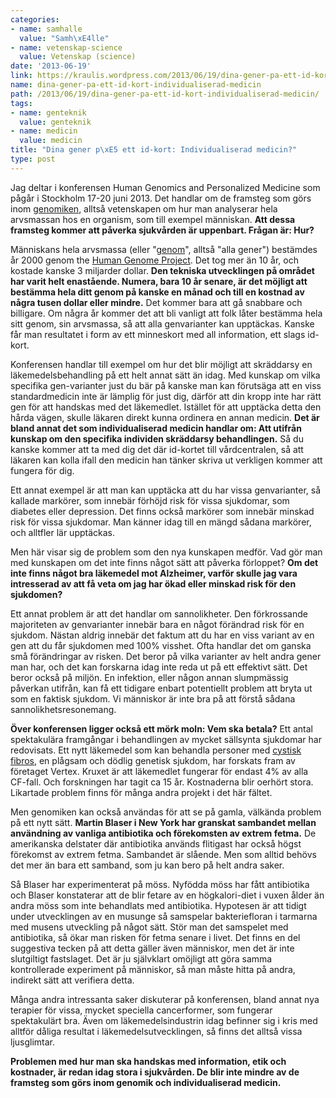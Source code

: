 ```yaml
---
categories:
- name: samhalle
  value: "Samh\xE4lle"
- name: vetenskap-science
  value: Vetenskap (science)
date: '2013-06-19'
link: https://kraulis.wordpress.com/2013/06/19/dina-gener-pa-ett-id-kort-individualiserad-medicin/
name: dina-gener-pa-ett-id-kort-individualiserad-medicin
path: /2013/06/19/dina-gener-pa-ett-id-kort-individualiserad-medicin/
tags:
- name: genteknik
  value: genteknik
- name: medicin
  value: medicin
title: "Dina gener p\xE5 ett id-kort: Individualiserad medicin?"
type: post
---
```

Jag deltar i konferensen Human Genomics and Personalized Medicine som pågår i Stockholm 17-20 juni 2013. Det handlar om de framsteg som görs inom [genomiken](http://en.wikipedia.org/wiki/Genomics), alltså vetenskapen om hur man analyserar hela arvsmassan hos en organism, som till exempel människan. **Att dessa framsteg kommer att påverka sjukvården är uppenbart. Frågan är: Hur?**

Människans hela arvsmassa (eller "[genom](http://en.wikipedia.org/wiki/Human_genome)", alltså "alla gener") bestämdes år 2000 genom the [Human Genome Project](http://en.wikipedia.org/wiki/Human_Genome_Project). Det tog mer än 10 år, och kostade kanske 3 miljarder dollar. **Den tekniska utvecklingen på området har varit helt enastående. Numera, bara 10 år senare, är det möjligt att bestämma hela ditt genom på kanske en månad och till en kostnad av några tusen dollar eller mindre.** Det kommer bara att gå snabbare och billigare. Om några år kommer det att bli vanligt att folk låter bestämma hela sitt genom, sin arvsmassa, så att alla genvarianter kan upptäckas. Kanske får man resultatet i form av ett minneskort med all information, ett slags id-kort.

Konferensen handlar till exempel om hur det blir möjligt att skräddarsy en läkemedelsbehandling på ett helt annat sätt än idag. Med kunskap om vilka specifika gen-varianter just du bär på kanske man kan förutsäga att en viss standardmedicin inte är lämplig för just dig, därför att din kropp inte har rätt gen för att handskas med det läkemedlet. Istället för att upptäcka detta den hårda vägen, skulle läkaren direkt kunna ordinera en annan medicin. **Det är bland annat det som individualiserad medicin handlar om: Att utifrån kunskap om den specifika individen skräddarsy behandlingen.** Så du kanske kommer att ta med dig det där id-kortet till vårdcentralen, så att läkaren kan kolla ifall den medicin han tänker skriva ut verkligen kommer att fungera för dig.

Ett annat exempel är att man kan upptäcka att du har vissa genvarianter, så kallade markörer, som innebär förhöjd risk för vissa sjukdomar, som diabetes eller depression. Det finns också markörer som innebär minskad risk för vissa sjukdomar. Man känner idag till en mängd sådana markörer, och alltfler lär upptäckas.

Men här visar sig de problem som den nya kunskapen medför. Vad gör man med kunskapen om det inte finns något sätt att påverka förloppet? **Om det inte finns något bra läkemedel mot Alzheimer, varför skulle jag vara intresserad av att få veta om jag har ökad eller minskad risk för den sjukdomen?**

Ett annat problem är att det handlar om sannolikheter. Den förkrossande majoriteten av genvarianter innebär bara en något förändrad risk för en sjukdom. Nästan aldrig innebär det faktum att du har en viss variant av en gen att du får sjukdomen med 100% visshet. Ofta handlar det om ganska små förändringar av risken. Det beror på vilka varianter av helt andra gener man har, och det kan forskarna idag inte reda ut på ett effektivt sätt. Det beror också på miljön. En infektion, eller någon annan slumpmässig påverkan utifrån, kan få ett tidigare enbart potentiellt problem att bryta ut som en faktisk sjukdom. Vi människor är inte bra på att förstå sådana sannolikhetsresonemang.

**Över konferensen ligger också ett mörk moln: Vem ska betala?** Ett antal spektakulära framgångar i behandlingen av mycket sällsynta sjukdomar har redovisats. Ett nytt läkemedel som kan behandla personer med [cystisk fibros](http://sv.wikipedia.org/wiki/Cystisk_fibros), en plågsam och dödlig genetisk sjukdom, har forskats fram av företaget Vertex. Kruxet är att läkemedlet fungerar för endast 4% av alla CF-fall. Och forskningen har tagit ca 15 år. Kostnaderna blir oerhört stora. Likartade problem finns för många andra projekt i det här fältet.

Men genomiken kan också användas för att se på gamla, välkända problem på ett nytt sätt. **Martin Blaser i New York har granskat sambandet mellan användning av vanliga antibiotika och förekomsten av extrem fetma.** De amerikanska delstater där antibiotika används flitigast har också högst förekomst av extrem fetma. Sambandet är slående. Men som alltid behövs det mer än bara ett samband, som ju kan bero på helt andra saker.

Så Blaser har experimenterat på möss. Nyfödda möss har fått antibiotika och Blaser konstaterar att de blir fetare av en högkalori-diet i vuxen ålder än andra möss som inte behandlats med antibiotika. Hypotesen är att tidigt under utvecklingen av en musunge så samspelar bakteriefloran i tarmarna med musens utveckling på något sätt. Stör man det samspelet med antibiotika, så ökar man risken för fetma senare i livet. Det finns en del suggestiva tecken på att detta gäller även människor, men det är inte slutgiltigt fastslaget. Det är ju självklart omöjligt att göra samma kontrollerade experiment på människor, så man måste hitta på andra, indirekt sätt att verifiera detta.

Många andra intressanta saker diskuterar på konferensen, bland annat nya terapier för vissa, mycket speciella cancerformer, som fungerar spektakulärt bra. Även om läkemedelsindustrin idag befinner sig i kris med alltför dåliga resultat i läkemedelsutvecklingen, så finns det alltså vissa ljusglimtar.

**Problemen med hur man ska handskas med information, etik och kostnader, är redan idag stora i sjukvården. De blir inte mindre av de framsteg som görs inom genomik och individualiserad medicin.**

